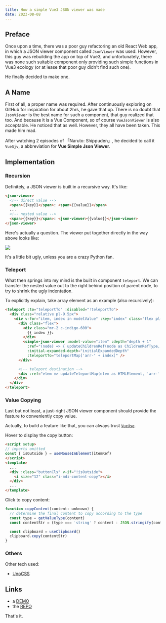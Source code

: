 ```yaml
---
title: How a simple Vue3 JSON viewer was made
date: 2023-08-08
---
```


## Preface

Once upon a time, there was a poor guy refactoring an old React Web app, in which a JSON viewer component called `JsonViewer` was used. However, this guy was rebuilding the app on top of Vue3, and unfortunately, there was none such suitable component only providing such simple functions in Vue3 ecology (or at lease that poor guy didn't find such one).

He finally decided to make one.

## A Name

First of all, a proper name was required. After continuously exploring on GitHub for inspiration for about 2hrs, he gave that up. There is no doubt that `JsonViewer` is the best name for such a component, that guy realized that too. And because it is a Vue Component, so of course `VueJsonViewer` is also acceptable. He noticed that as well. However, they all have been taken. This made him mad.

After watching 2 episodes of 「Naruto: Shippuden」, he decided to call it `VueSjv`, a abbreviation for **Vue Simple Json Viewer**. 


## Implementation

### Recursion

Definitely, a JSON viewer is built in a recursive way. It's like:

```html
<json-viewer>
  <!-- direct value -->
  <span>{{key}}</span>: <span>{{value}}</span>
  ...
  <!-- nested value -->
  <span>{{key}}</span>: <json-viewer>{{value}}</json-viewer>
</json-viewer>
```

Here's actually a question. The viewer put together directly in the way above looks like:

![](https://images.tkzt.cn/blog/sjv-simple.png)

It's a little bit ugly, unless you are a crazy Python fan.


### Teleport

What then springs into my mind is the built in component `teleport`. We can transfer the nested value out to the right behind position of parent node, to try to shrink the ugly indentation.

To explicitly explain, take array element as an example (also recursively):

```html
<teleport :to="teleportTo" :disabled="!teleportTo">
  <div class="relative pl-9.5px">
    <div v-for="item, index in modelValue" :key="index" class="flex pl-15px flex-col">
      <div class="flex">
        <div class="mr-2 c-indigo-600">
          {{ index }}:
        </div>
        <simple-json-viewer :model-value="item" :depth="depth + 1"
          :ref="(node) => { updateChildrenRef(node as ChildrenRefType, index) }"
          :initial-expanded-depth="initialExpandedDepth"
          :teleportTo="teleportMap['arr-' + index]" />
      </div>

      <!-- teleport destination -->
      <div :ref="elem => updateTeleportMap(elem as HTMLElement, 'arr-' + index)"></div>
    </div>
  </div>
</teleport>
```

### Value Copying

Last but not least, a just-right JSON viewer component should provide the feature to conveniently copy value.

Actually, to build a feature like that, you can always trust [`VueUse`](https://vueuse.org/).

Hover to display the copy button:

```html
<script setup>
// imports omitted
const { isOutside } = useMouseInElement(itemRef)
</script>
<template>
  ...
  <div :class="buttonCls" v-if="!isOutside">
    <i size="12" class="i-mdi-content-copy"></i>
  </div>
  ...
</template>
```

Click to copy content:

```js
function copyContent(content: unknown) {
  // determine the final content to copy according to the type
  const type = getValueType(content)
  const contentStr = (type === 'string' ? content : JSON.stringify(content) || type) as string

  const clipboard = useClipboard()
  clipboard.copy(contentStr)
}
```

### Others

Other tech used:

- [UnoCSS](https://unocss.dev/)


## Links

- a [DEMO](https://sjv.tkzt.cn/)
- the [REPO](https://github.com/tkzt/vue-sjv)


That's it.